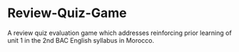 # Review-Quiz-Game
A review quiz evaluation game which addresses reinforcing prior learning of unit 1 in the 2nd BAC English syllabus in Morocco.
